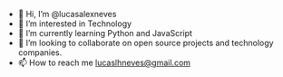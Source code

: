 - 👋 Hi, I’m @lucasalexneves
- 👀 I’m interested in Technology
- 🌱 I’m currently learning Python and JavaScript
- 💞️ I’m looking to collaborate on open source projects and technology companies.
- 📫 How to reach me lucaslhneves@gmail.com

<!---
lucasalexneves/lucasalexneves is a ✨ special ✨ repository because its `README.md` (this file) appears on your GitHub profile.
You can click the Preview link to take a look at your changes.
--->
